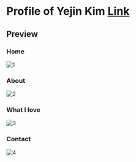 # Profile of Yejin Kim [Link](https://github.com/Yejining/SSAFY_introducing)

## Preview
### Home
![1](https://user-images.githubusercontent.com/33994508/212224386-6dc6e8c3-79b6-4240-8ba0-6536bb5d9903.PNG)
### About
![2](https://user-images.githubusercontent.com/33994508/212224422-1e774094-eb49-43be-96df-8d33307bcfb4.PNG)
### What I love
![3](https://user-images.githubusercontent.com/33994508/212224431-7ce5a7e9-3f5a-4e52-ade2-c89e145ac7a0.PNG)
### Contact
![4](https://user-images.githubusercontent.com/33994508/212224435-8682d07d-c085-4b80-b5ce-b9294f908baa.PNG)
